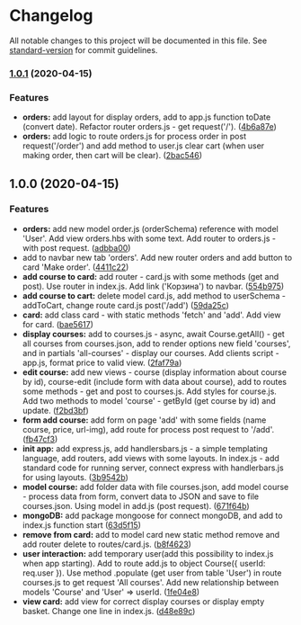 # Changelog

All notable changes to this project will be documented in this file. See [standard-version](https://github.com/conventional-changelog/standard-version) for commit guidelines.

### [1.0.1](https://github.com/FireRipper/app-courses-node-js/compare/v1.0.0...v1.0.1) (2020-04-15)


### Features

* **orders:** add layout for display orders, add to app.js function toDate (convert date). Refactor router orders.js - get request('/'). ([4b6a87e](https://github.com/FireRipper/app-courses-node-js/commit/4b6a87e833a51ef5d00762dd0c4460fa8f8505ef))
* **orders:** add logic to route orders.js for process order in post request('/order') and add method to user.js clear cart (when user making order, then cart will be clear). ([2bac546](https://github.com/FireRipper/app-courses-node-js/commit/2bac546df0baa7bf495197cc6c3e2ac8e1db2e6e))

## 1.0.0 (2020-04-15)


### Features

* **orders:** add new model order.js (orderSchema) reference with model 'User'. Add view orders.hbs with some text. Add router to orders.js - with post request. ([adbba00](https://github.com/FireRipper/app-courses-node-js/commit/adbba00ea51e2808c3b73ae03bf19ed403806f66))
* add to navbar new tab 'orders'. Add new router orders and add button to card 'Make order'. ([4411c22](https://github.com/FireRipper/app-courses-node-js/commit/4411c22a66aae92ca364fae07773d356652bb2d7))
* **add course to card:** add router - card.js with some methods (get and post). Use router in index.js. Add link ('Корзина') to navbar. ([554b975](https://github.com/FireRipper/app-courses-node-js/commit/554b97540b8a70fe0c6a17bfc76b758ac16af05b))
* **add course to cart:** delete model card.js, add method to userSchema - addToCart, change route card.js post('/add') ([59da25c](https://github.com/FireRipper/app-courses-node-js/commit/59da25cb7decbcbbbfec220fb46a0df68e62ad70))
* **card:** add class card - with static methods 'fetch' and 'add'. Add view for card. ([bae5617](https://github.com/FireRipper/app-courses-node-js/commit/bae5617255388abefcf2c63da42b9912a5301a09))
* **display courses:** add to courses.js - async, await Course.getAll() - get all courses from courses.json, add to render options new field 'courses', and in partials 'all-courses' - display our courses. Add clients script - app.js, format price to valid view. ([2faf79a](https://github.com/FireRipper/app-courses-node-js/commit/2faf79aaeb5259cbc6ce6d93ab956201af9c301d))
* **edit course:** add new views - course (display information about course by id), course-edit (include form with data about course), add to routes some methods - get and post to courses.js. Add styles for course.js. Add two methods to model 'course' - getById (get course by id) and update. ([f2bd3bf](https://github.com/FireRipper/app-courses-node-js/commit/f2bd3bfad1e4007e804872a027c5187d076d65df))
* **form add course:** add form on page 'add' with some fields (name course, price, url-img), add route for process post request to '/add'. ([fb47cf3](https://github.com/FireRipper/app-courses-node-js/commit/fb47cf350d04e5875a6faa012a18ad3564abede1))
* **init app:** add express.js, add handlersbars.js - a simple templating language, add routers, add views with some layouts. In index.js - add standard code for running server, connect express with handlerbars.js for using layouts. ([3b9542b](https://github.com/FireRipper/app-courses-node-js/commit/3b9542b56eabae5be46f15d697ca0a477744c061))
* **model course:** add folder data with file courses.json, add model course - process data from form, convert data to JSON and save to file courses.json. Using model in add.js (post request). ([671f64b](https://github.com/FireRipper/app-courses-node-js/commit/671f64bf16a11ff74f9e68ffa63bd4a8f5c9c44f))
* **mongoDB:** add package mongoose for connect mongoDB, and add to index.js function start ([63d5f15](https://github.com/FireRipper/app-courses-node-js/commit/63d5f15fa4d113d29593d222d4037f6c55941227))
* **remove from card:** add to model card new static method remove and add router delete to routes/card.js. ([b8f4623](https://github.com/FireRipper/app-courses-node-js/commit/b8f46235130be01381e666240e22273efb2101b7))
* **user interaction:** add temporary user(add this possibility to index.js when app starting). Add to route add.js to object Course({ userId: req.user }). Use method .populate (get user from table 'User') in route courses.js to get request 'All courses'. Add new relationship between models 'Course' and 'User' => userId. ([1fe04e8](https://github.com/FireRipper/app-courses-node-js/commit/1fe04e8cee2a4217df669eeb04eafdd50323892f))
* **view card:** add view for correct display courses or display empty basket. Change one line in index.js. ([d48e89c](https://github.com/FireRipper/app-courses-node-js/commit/d48e89c09dd10a96c90c1fca5400d872ca0eea1c))
